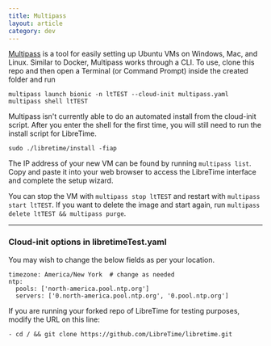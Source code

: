 ```yaml
---
title: Multipass
layout: article
category: dev
---
```


[Multipass](https://multipass.run) is a tool for easily setting up Ubuntu VMs on Windows, Mac, and Linux.
Similar to Docker, Multipass works through a CLI. To use, clone this repo and then open a Terminal (or Command Prompt) inside the created folder and run

```
multipass launch bionic -n ltTEST --cloud-init multipass.yaml
multipass shell ltTEST
```

Multipass isn't currently able to do an automated install from the cloud-init script.
After you enter the shell for the first time, you will still need to run the install script for LibreTime.

```
sudo ./libretime/install -fiap
```

The IP address of your new VM can be found by running `multipass list`. Copy and paste it into your web browser to access the LibreTime interface and complete the setup wizard.

You can stop the VM with `multipass stop ltTEST` and restart with `multipass start ltTEST`.
If you want to delete the image and start again, run `multipass delete ltTEST && multipass purge`.

---
### Cloud-init options in libretimeTest.yaml

You may wish to change the below fields as per your location.
```
timezone: America/New York  # change as needed
ntp:
  pools: ['north-america.pool.ntp.org']
  servers: ['0.north-america.pool.ntp.org', '0.pool.ntp.org']
```

If you are running your forked repo of LibreTime for testing purposes,
modify the URL on this line:

```
- cd / && git clone https://github.com/LibreTime/libretime.git
```
